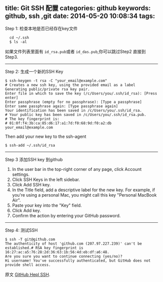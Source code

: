 title: Git SSH 配置
categories: github
keywords: github, ssh ,git
date: 2014-05-20 10:08:34
tags:
---

Step 1: 检查本地是否已经存在key文件

```
  cd ~/.ssh
  $ ls -al
```
  
  如果文件列表里面有	`id_rsa.pub`或者 `id_das.pub`,你可以跳过Step2 直接到Step3.
  
<!--more-->

----------


Step 2: 生成一个新的SSH Key
```
$ ssh-keygen -t rsa -C "your_email@example.com"
# Creates a new ssh key, using the provided email as a label
Generating public/private rsa key pair.
Enter file in which to save the key (/c/Users/you/.ssh/id_rsa): [Press enter]
Enter passphrase (empty for no passphrase): [Type a passphrase]
Enter same passphrase again: [Type passphrase again]
Your identification has been saved in /c/Users/you/.ssh/id_rsa.
# Your public key has been saved in /c/Users/you/.ssh/id_rsa.pub.
# The key fingerprint is:
# 01:0f:f4:3b:ca:85:d6:17:a1:7d:f0:68:9d:f0:a2:db your_email@example.com
```
Then add your new key to the ssh-agent
```
$ ssh-add ~/.ssh/id_rsa
```

----------


Step 3 添加SSH key 到github

 1. In the user bar in the top-right corner of any page, click Account settings.
 2. Click SSH Keys in the left sidebar. 
 3. Click Add SSH key. 
 4. In the Title field, add a descriptive label for the new key. For example, if you're using a personal Mac, you might call this key "Personal MacBook Air". 
 5. Paste your key into the "Key" field. 
 6. Click Add key. 
 7. Confirm the action by entering your GitHub password. 
 


----------


 Step 4: 测试SSH

 ```
$ ssh -T git@github.com
The authenticity of host 'github.com (207.97.227.239)' can't be established.# RSA key fingerprint is 16:27:ac:a5:76:28:2d:36:63:1b:56:4d:eb:df:a6:48.
Are you sure you want to continue connecting (yes/no)? 
Hi username! You've successfully authenticated, but GitHub does not provide shell access.

 ```
 
原文 [GitHub Hepl SSH](https://help.github.com/articles/generating-ssh-keys).




